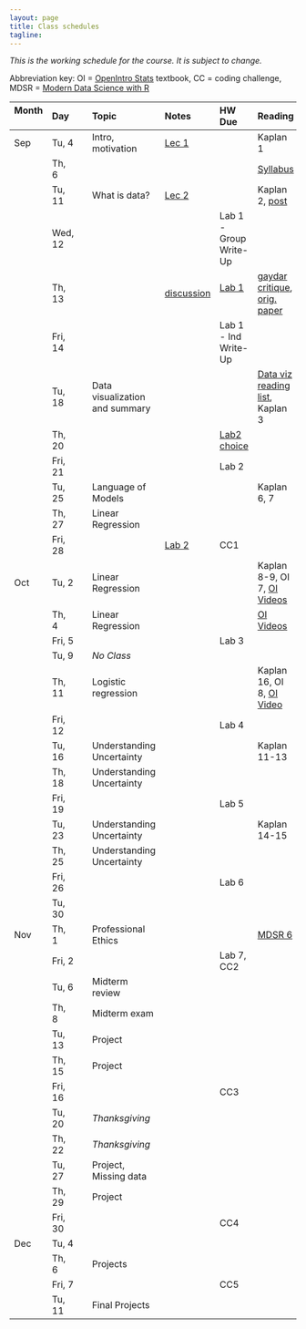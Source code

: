 ```yaml
---
layout: page
title: Class schedules
tagline: 
---
```


<!---Updated restructuring--->

*This is the working schedule for the course. It is subject to change.*

Abbreviation key: OI = [OpenIntro Stats](https://www.openintro.org/stat/index.php?stat_book=os) textbook, CC = coding challenge, MDSR = [Modern Data Science with R](http://mdsr-book.github.io/)

Month &nbsp; | Day   |     | Topic |  Notes &nbsp;   | HW Due &nbsp;  | Reading 
:---- |:----- | --- |:----- |:-----  |:------ |:------- 
 Sep | Tu, 4 |     | Intro, motivation | [Lec 1](../assets/lectures/lecture1-intro-regression/lecture1-intro-regression.pdf) ||Kaplan 1
     | Th,  6|     |  | | | [Syllabus](../assets/syllabus/data-stories-reich-syllabus.pdf) 
     | Tu, 11|     | What is data?     | [Lec 2](../assets/lectures/lecture2-what-is-data/lecture2-what-is-data.pdf) |  | Kaplan 2, [post](https://simplystatistics.org/2018/08/15/the-law-and-order-of-data-science/) 
     | Wed, 12|    ||| Lab 1 - Group Write-Up| 
     | Th, 13|     |  | [discussion](../assets/labs/lab1-data/lab1-data.pdf) | [Lab 1](../assets/labs/lab1-data/lab1-discussion.pdf) &nbsp; &nbsp; | [gaydar critique](http://www.stat.columbia.edu/~gelman/research/unpublished/gaydar5.pdf), [orig. paper](https://psyarxiv.com/hv28a/)
     | Fri, 14|    |   | | Lab 1 - Ind Write-Up|
     | Tu, 18|     | Data visualization and summary | <!--[Lec 3](../assets/lectures/lecture3-data-viz/lecture3-data-viz.pdf)--> |  | [Data viz reading list](data-viz-reading-list.html), Kaplan 3
     | Th, 20|     |    | | [Lab2 choice](https://goo.gl/forms/q9G3ABH1m7wuyOaI3) | 
     | Fri, 21|    |    | | Lab 2|
     | Tu, 25|     | Language of Models | <!--[Lec 4](../assets/lectures/lecture4-models/lecture4-model-language.pdf) --> || Kaplan 6, 7  
     | Th, 27|     | Linear Regression | | | 
     | Fri, 28|    |    | [Lab 2](../assets/labs/lab2-blog/lab2-blog.pdf) | CC1|
 Oct | Tu,  2|     | Linear Regression | <!--[Lec 5](../assets/lectures/lecture5-splines/lecture-splines.pdf)--> || Kaplan 8-9, OI 7, [OI Videos](https://www.youtube.com/playlist?list=PLkIselvEzpM63ikRfN41DNIhSgzboELOM) 
     | Th,  4|     | Linear Regression | <!--[Lec 6](../assets/lectures/lecture6-regress/lecture6-regress.pdf) -->| <!--[Lab 3](../assets/labs/lab3-regress/lab3-regress.pdf) --> | [OI Videos](https://www.youtube.com/playlist?list=PLkIselvEzpM5f1HYzIjFt52SD4izsJ2_I)  
     | Fri, 5|    |    | | Lab 3|
     | Tu, 9|     | _No Class_ |   | | 
     | Th, 11|     | Logistic regression | <!-- [Lec 7](../assets/lectures/lecture7-logistic/lecture7-logistic.pdf)--> || Kaplan 16, OI 8, [OI Video](https://www.youtube.com/watch?v=uYC2eLVSpI8&list=PLkIselvEzpM5f1HYzIjFt52SD4izsJ2_I&index=4)
     | Fri, 12|    |   | | Lab 4|
     | Tu, 16|     | Understanding Uncertainty | <!--[Lec 8](../assets/lectures/lecture8-confidence/lecture8-inference.pdf), [Suppl](../assets/lectures/lecture8-confidence/lecture8-activity.html) -->| |  Kaplan 11-13
     | Th, 18|     | Understanding Uncertainty |  <!--[Lec 9](../assets/lectures/lecture9-intervals/lecture9-intervals.pdf), [Suppl](../assets/lectures/lecture9-intervals/lecture9-activity.Rmd)-->  | || 
     | Fri, 19|    |    | | Lab 5|
     | Tu, 23|     | Understanding Uncertainty | || Kaplan 14-15
     | Th, 25|     | Understanding Uncertainty |  | | 
     | Fri, 26|    |    | | Lab 6|
     | Tu, 30|     |  | | <!--[Lab 6](../assets/labs/lab6-infer/lab6-infer.pdf)--> | 
 Nov | Th,  1|     | Professional Ethics | | | [MDSR 6](http://mdsr-book.github.io/excerpts/mdsr-ethics.pdf)
     | Fri, 2|     |    | | Lab 7, CC2|
     | Tu,  6|     | Midterm review | | <!--[Lab 7](../assets/labs/lab7-predict/lab7-predict.pdf)--> | 
     | Th,  8|     | Midterm exam   | | | 
     | Tu, 13|     | Project  | | | 
     | Th, 15|     | Project  | | | 
     | Fri, 16|    |          | | CC3|
     | Tu, 20|     | _Thanksgiving_   | | |
     | Th, 22|     | _Thanksgiving_    | | | 
     | Tu, 27|     | Project, Missing data  | <!--[Lec 10](../assets/lectures/lecture10-impute/lecture10-impute.pdf)--> || 
     | Th, 29|     | Project  | | | 
     | Fri, 30|    |          | | CC4|
 Dec | Tu,  4|     |  | | |
     | Th,  6|     | Projects | | | 
     | Fri, 7|     |     | | CC5|
     | Tu, 11|     | Final Projects | | |
